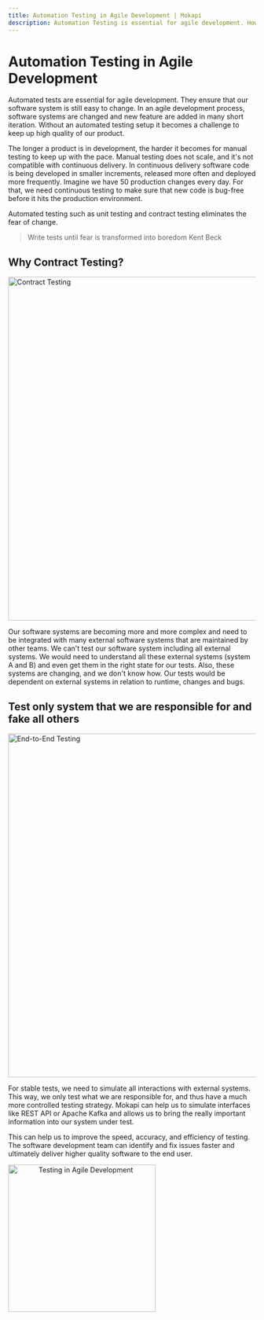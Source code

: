 ```yaml
---
title: Automation Testing in Agile Development | Mokapi
description: Automation Testing is essential for agile development. How can Mokapi help to build better software faster?
---
```

# Automation Testing in Agile Development

Automated tests are essential for agile development. They ensure that our software system is still 
easy to change. In an agile development process, software systems are changed and new feature are 
added in many short iteration. Without an automated testing setup it becomes a challenge to keep up 
high quality of our product.

The longer a product is in development, the harder it becomes for manual testing to keep up with the 
pace. Manual testing does not scale, and it's not compatible with continuous delivery. In continuous delivery
software code is being developed in smaller increments, released more often and deployed more frequently. 
Imagine we have 50 production changes every day. For that, we need continuous testing to make sure that new 
code is bug-free before it hits the production environment. 

Automated testing such as unit testing and contract testing eliminates the fear of change.

> Write tests until fear is transformed into boredom
> <span>Kent Beck</span>

## Why Contract Testing?

<img src="/e2e-testing.png" width="700" alt="Contract Testing" title="Contract Testing" />

Our software systems are becoming more and more complex and need to be integrated with many 
external software systems that are maintained by other teams. We can't test our software system including 
all external systems. We would need to understand all these external systems (system A and B) and even get 
them in the right state for our tests. Also, these systems are changing, and we don't know how. Our tests 
would be dependent on external systems in relation to runtime, changes and bugs.

## Test only system that we are responsible for and fake all others

<img src="/systemtest.png" width="700" alt="End-to-End Testing" title="End-to-End Testing" />

For stable tests, we need to simulate all interactions with external systems. This way, we only test 
what we are responsible for, and thus have a much more controlled testing strategy. Mokapi can help us 
to simulate interfaces like REST API or Apache Kafka and allows us to bring the really important information
into our system under test. 

This can help us to improve the speed, accuracy, and efficiency of testing. The 
software development team can identify and fix issues faster and ultimately deliver higher quality software
to the end user.

<img src="/betterfaster.png" width="300" alt="Testing in Agile Development" title="Testing in Agile Development" style="text-align: center;display: block;" />
